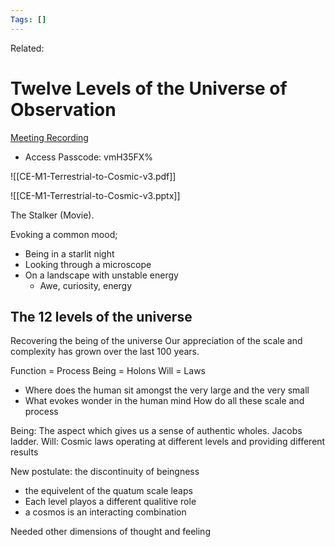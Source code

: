 ```yaml
---
Tags: []
---
```

Related: 
# Twelve Levels of the Universe of Observation
[Meeting Recording](https://us02web.zoom.us/rec/share/FeFf21twza2pS-khoCKJ51fFh4UXgF25T4OzPF2aUJqZb__p4PGcLurJS5HMmjff.zBdVQCtbhC-gEDW0)
- Access Passcode: vmH35FX%

![[CE-M1-Terrestrial-to-Cosmic-v3.pdf]]

![[CE-M1-Terrestrial-to-Cosmic-v3.pptx]]


The Stalker (Movie).

Evoking a common mood;
- Being in a starlit night
- Looking through a microscope
- On a landscape with unstable energy
	- Awe, curiosity, energy

## The 12 levels of the universe
Recovering the being of the universe
Our appreciation of the scale and complexity has grown over the last 100 years.


Function = Process 
Being = Holons
Will = Laws

- Where does the human sit amongst the very large and the very small
- What evokes wonder in the human mind
How do all these scale and process

Being: The aspect which gives us a sense of authentic wholes. Jacobs ladder. 
Will: Cosmic laws operating at different levels and providing different results

New postulate: the discontinuity of beingness
- the equivelent of the quatum scale leaps
- Each level playos a different qualitive role
- a cosmos is an interacting combination 

Needed other dimensions of thought and feeling



